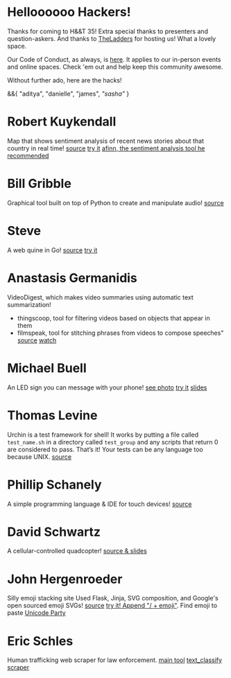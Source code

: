 # Helloooooo Hackers! 

Thanks for coming to H&&T 35! Extra special thanks to presenters and question-askers. And thanks to [TheLadders](http://www.theladders.com/) for hosting us! What a lovely space. 

Our Code of Conduct, as always, is [here](http://hackandtell.org/). It applies to our in-person events and online spaces. Check 'em out and help keep this community awesome. 

Without further ado, here are the hacks! 

&&{ "aditya", "danielle", "james", _"sasha"_ }

# Robert Kuykendall
Map that shows sentiment analysis of recent news stories about that country in real time!
[source](https://github.com/rkuykendall/map-world-news)
[try it](http://mapworldnews.com/)
[afinn, the sentiment analysis tool he recommended](https://github.com/fnielsen/afinn)

# Bill Gribble
Graphical tool built on top of Python to create and manipulate audio!
[source](https://github.com/bgribble/mfp)

# Steve
A web quine in Go!
[source](https://github.com/ifo/quine.space)
[try it](http://quine.space)

# Anastasis Germanidis
VideoDigest, which makes video summaries using automatic text summarization!
- thingscoop, tool for filtering videos based on objects that appear in them
- filmspeak, tool for stitching phrases from videos to compose speeches"    
[source](https://github.com/agermanidis/videodigest)
[watch](https://www.youtube.com/watch?v=IFbB3zXBnv4&index=4&list=PLdMqYckobjk4RMRMw7jR2xDfisWUvLSg1)

# Michael Buell
An LED sign you can message with your phone!
[see photo](https://twitter.com/bikemule/status/651843930380718081)
[try it](http://jsfiddle.net/jpu26eLn/128/)
[slides](http://bikemule.github.io/presentations/nychackntell.10.7.2015/index.html)

# Thomas Levine
Urchin is a test framework for shell! It works by putting a file called `test_name.sh` in a directory called `test_group` and any scripts that return 0 are considered to pass. That’s it! Your tests can be any language too because UNIX.
[source](https://github.com/tlevine/urchin)

# Phillip Schanely
A simple programming language & IDE for touch devices!
[source](https://github.com/pschanely/wildflower-touch)    

# David Schwartz
A cellular-controlled quadcopter!
[source & slides](https://github.com/res1233/Drone-Repo)

# John Hergenroeder
Silly emoji stacking site Used Flask, Jinja, SVG composition, and Google's open sourced emoji SVGs!
[source](http://github.com/jdherg/octopus-holdings)
[try it! Append "/ + emoji"](http://octopus.holdings/random). Find emoji to paste [Unicode Party](http://unicode.party/)

# Eric Schles 
Human trafficking web scraper for law enforcement.
[main tool](http://github.com/EricSchles/data_festival_2015)
[text_classify](http://github.com/EricSchles/text_classify)
[scraper](http://github.com/EricSchles/investa_gator_v2)
